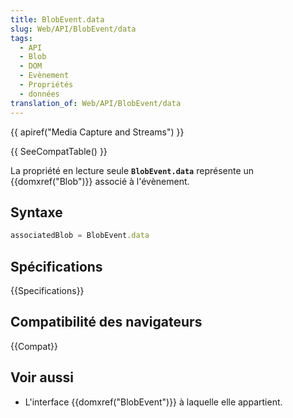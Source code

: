 ```yaml
---
title: BlobEvent.data
slug: Web/API/BlobEvent/data
tags:
  - API
  - Blob
  - DOM
  - Evènement
  - Propriétés
  - données
translation_of: Web/API/BlobEvent/data
---
```

{{ apiref("Media Capture and Streams") }}

{{ SeeCompatTable() }}

La propriété en lecture seule **`BlobEvent.data`** représente un {{domxref("Blob")}} associé à l'évènement.

## Syntaxe

```js
associatedBlob = BlobEvent.data
```

## Spécifications

{{Specifications}}

## Compatibilité des navigateurs

{{Compat}}

## Voir aussi

- L'interface {{domxref("BlobEvent")}} à laquelle elle appartient.
